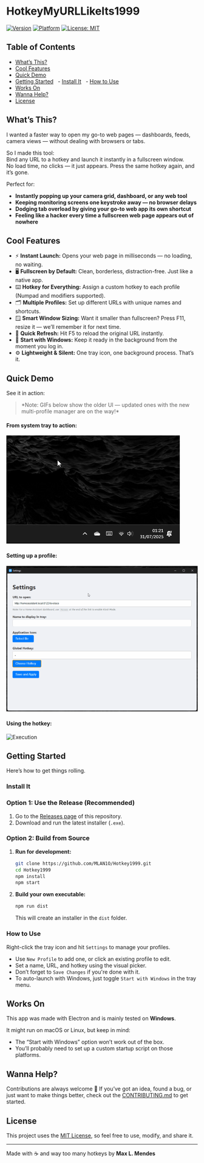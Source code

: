 # HotkeyMyURLLikeIts1999

[![Version](https://img.shields.io/badge/version-1.0.3-blue.svg)](https://github.com/MLAN1O/Hotkey1999/releases)
[![Platform](https://img.shields.io/badge/platform-windows-lightgrey.svg)](https://github.com/MLAN1O/Hotkey1999/releases)
[![License: MIT](https://img.shields.io/badge/License-MIT-yellow.svg)](https://github.com/MLAN1O/Hotkey1999/blob/main/LICENSE)

## Table of Contents
- [What’s This?](#whats-this)
- [Cool Features](#cool-features)
- [Quick Demo](#quick-demo)
- [Getting Started](#getting-started)
  - [Install It](#install-it)
  - [How to Use](#how-to-use)
- [Works On](#works-on)
- [Wanna Help?](#wanna-help)
- [License](#license)

## What’s This?

I wanted a faster way to open my go-to web pages — dashboards, feeds, camera views — without dealing with browsers or tabs.

So I made this tool:  
Bind any URL to a hotkey and launch it instantly in a fullscreen window.  
No load time, no clicks — it just appears. Press the same hotkey again, and it’s gone.

Perfect for:
* **Instantly popping up your camera grid, dashboard, or any web tool**
* **Keeping monitoring screens one keystroke away — no browser delays**
* **Dodging tab overload by giving your go-to web app its own shortcut**
* **Feeling like a hacker every time a fullscreen web page appears out of nowhere**

## Cool Features

* ⚡ **Instant Launch:** Opens your web page in milliseconds — no loading, no waiting.
* 🖥️ **Fullscreen by Default:** Clean, borderless, distraction-free. Just like a native app.
* ⌨️ **Hotkey for Everything:** Assign a custom hotkey to each profile (Numpad and modifiers supported).
* 🗂️ **Multiple Profiles:** Set up different URLs with unique names and shortcuts.
* 🪟 **Smart Window Sizing:** Want it smaller than fullscreen? Press F11, resize it — we’ll remember it for next time.
* 🔁 **Quick Refresh:** Hit F5 to reload the original URL instantly.
* 🚀 **Start with Windows:** Keep it ready in the background from the moment you log in.
* ⚙️ **Lightweight & Silent:** One tray icon, one background process. That’s it. 

## Quick Demo

See it in action:

> \*Note: GIFs below show the older UI — updated ones with the new multi-profile manager are on the way!\*

#### From system tray to action:
![Tray Icon Access](demo/TrayIcon.gif)

#### Setting up a profile:
<img src="demo/Setting.gif" alt="Configuration" width="700" />

#### Using the hotkey:
<img src="demo/Execution.gif" alt="Execution" width="700" />

## Getting Started

Here’s how to get things rolling.

### Install It

### Option 1: Use the Release (Recommended)

1.  Go to the [Releases page](https://github.com/MLAN1O/Hotkey1999/releases) of this repository.
2.  Download and run the latest installer (`.exe`).

### Option 2: Build from Source

1.  **Run for development:**
    ```bash
    git clone https://github.com/MLAN1O/Hotkey1999.git
    cd Hotkey1999
    npm install
    npm start
    ```

2.  **Build your own executable:**
    ```bash
    npm run dist
    ```
    This will create an installer in the `dist` folder.

### How to Use

Right-click the tray icon and hit `Settings` to manage your profiles.

- Use `New Profile` to add one, or click an existing profile to edit.
- Set a name, URL, and hotkey using the visual picker.
- Don’t forget to `Save Changes` if you're done with it.
- To auto-launch with Windows, just toggle `Start with Windows` in the tray menu.

## Works On

This app was made with Electron and is mainly tested on **Windows**.

It might run on macOS or Linux, but keep in mind:
- The “Start with Windows” option won’t work out of the box.
- You’ll probably need to set up a custom startup script on those platforms.

## Wanna Help?

Contributions are always welcome 🙌
If you’ve got an idea, found a bug, or just want to make things better, check out the [CONTRIBUTING.md](CONTRIBUTING.md) to get started.

## License

This project uses the [MIT License](LICENSE), so feel free to use, modify, and share it.

---

Made with ☕ and way too many hotkeys by **Max L. Mendes**

